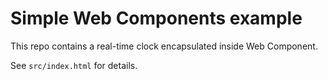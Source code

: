# Simple Web Components example

This repo contains a real-time clock encapsulated inside Web Component.

See `src/index.html` for details.
